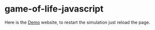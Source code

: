 # game-of-life-javascript

Here is the [Demo](http://awet-game-of-life.netlify.app) website, to restart the simulation just reload the page.
